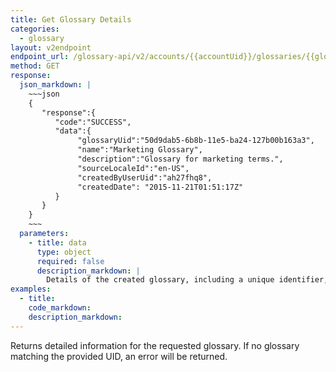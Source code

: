 ```yaml
---
title: Get Glossary Details
categories:
  - glossary
layout: v2endpoint
endpoint_url: /glossary-api/v2/accounts/{{accountUid}}/glossaries/{{glossaryUid}}
method: GET
response:
  json_markdown: |
    ~~~json
    {
       "response":{
          "code":"SUCCESS",
          "data":{
               "glossaryUid":"50d9dab5-6b8b-11e5-ba24-127b00b163a3",
               "name":"Marketing Glossary",
               "description":"Glossary for marketing terms.",
               "sourceLocaleId":"en-US",
               "createdByUserUid":"ah27fhq8",
               "createdDate": "2015-11-21T01:51:17Z"
          }
       }
    }
    ~~~
  parameters:
    - title: data
      type: object
      required: false
      description_markdown: |
        Details of the created glossary, including a unique identifier, glossary name, description, source locale, created date and an ID for the user who created the glossary.
examples:
  - title:
    code_markdown:
    description_markdown:
---
```


Returns detailed information for the requested glossary. If no glossary matching the provided UID, an error will be returned.